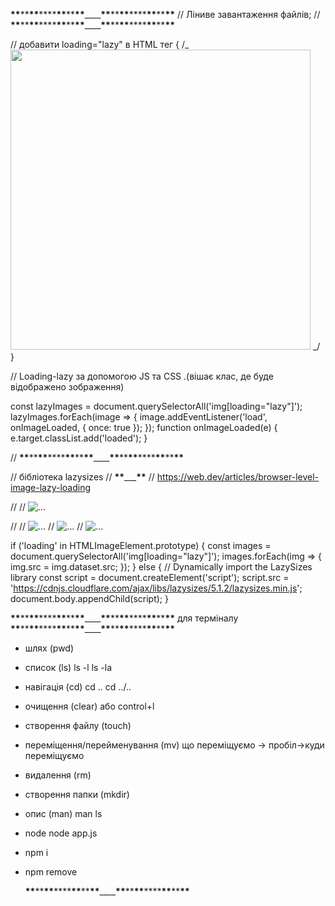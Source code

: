 **\*\***\*\***\*\***\*\*\*\***\*\***\*\***\*\***\_\_\_\_**\*\***\*\***\*\***\*\*\*\***\*\***\*\***\*\***
// Ліниве завантаження файлів; //
**\*\***\*\***\*\***\*\*\*\***\*\***\*\***\*\***\_\_\_\_**\*\***\*\***\*\***\*\*\*\***\*\***\*\***\*\***

// добавити loading="lazy" в HTML тег { /_ <img
    loading="lazy"
    src=""
    alt=""
    whidth="480"
    height="480"
/> _/ }

// Loading-lazy за допомогою JS та CSS .(вішає клас, де буде відображено
зображення)

const lazyImages = document.querySelectorAll('img[loading="lazy"]');
lazyImages.forEach(image => { image.addEventListener('load', onImageLoaded, {
once: true }); }); function onImageLoaded(e) { e.target.classList.add('loaded');
}

//
**\*\***\*\***\*\***\*\*\*\***\*\***\*\***\*\***\_\_\_\_**\*\***\*\***\*\***\*\*\*\***\*\***\*\***\*\***

// бібліотека lazysizes // **\*\***\_\_\_**\*\*** //
https://web.dev/articles/browser-level-image-lazy-loading

// <!-- Let's load this in-viewport image normally --> //
<img src="hero.jpg" alt="…">

// <!-- Let's lazy-load the rest of these images --> //
<img data-src="unicorn.jpg" alt="…" loading="lazy" class="lazyload"> //
<img data-src="cats.jpg" alt="…" loading="lazy" class="lazyload"> //
<img data-src="dogs.jpg" alt="…" loading="lazy" class="lazyload">

if ('loading' in HTMLImageElement.prototype) { const images =
document.querySelectorAll('img[loading="lazy"]'); images.forEach(img => {
img.src = img.dataset.src; }); } else { // Dynamically import the LazySizes
library const script = document.createElement('script'); script.src =
'https://cdnjs.cloudflare.com/ajax/libs/lazysizes/5.1.2/lazysizes.min.js';
document.body.appendChild(script); }

**\*\***\*\***\*\***\*\*\*\***\*\***\*\***\*\***\_\_\_\_**\*\***\*\***\*\***\*\*\*\***\*\***\*\***\*\***
для терміналу
**\*\***\*\***\*\***\*\*\*\***\*\***\*\***\*\***\_\_\_\_**\*\***\*\***\*\***\*\*\*\***\*\***\*\***\*\***

- шлях (pwd)
- список (ls) ls -l ls -la
- навігація (cd) cd .. cd ../..
- очищення (clear) або control+l
- створення файлу (touch)
- переміщення/перейменування (mv) що переміщуємо -> пробіл->куди переміщуємо
- видалення (rm)
- створення папки (mkdir)
- опис (man) man ls

- node node app.js
- npm i
- npm remove

  **\*\***\*\***\*\***\*\*\*\***\*\***\*\***\*\***\_\_\_\_**\*\***\*\***\*\***\*\*\*\***\*\***\*\***\*\***
